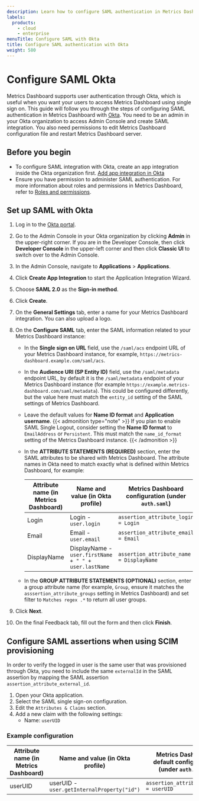 ```yaml
---
description: Learn how to configure SAML authentication in Metrics Dashboard's UI.
labels:
  products:
    - cloud
    - enterprise
menuTitle: Configure SAML with Okta
title: Configure SAML authentication with Okta
weight: 580
---
```


# Configure SAML Okta

Metrics Dashboard supports user authentication through Okta, which is useful when you want your users to access Metrics Dashboard using single sign on. This guide will follow you through the steps of configuring SAML authentication in Metrics Dashboard with [Okta](https://okta.com/). You need to be an admin in your Okta organization to access Admin Console and create SAML integration. You also need permissions to edit Metrics Dashboard configuration file and restart Metrics Dashboard server.

## Before you begin

- To configure SAML integration with Okta, create an app integration inside the Okta organization first. [Add app integration in Okta](https://help.okta.com/en/prod/Content/Topics/Apps/apps-overview-add-apps.htm)
- Ensure you have permission to administer SAML authentication. For more information about roles and permissions in Metrics Dashboard, refer to [Roles and permissions](/docs/metrics-dashboard/<METRICS_DASHBOARD_VERSION>/administration/roles-and-permissions/).

## Set up SAML with Okta

1. Log in to the [Okta portal](https://login.okta.com/).
1. Go to the Admin Console in your Okta organization by clicking **Admin** in the upper-right corner. If you are in the Developer Console, then click **Developer Console** in the upper-left corner and then click **Classic UI** to switch over to the Admin Console.
1. In the Admin Console, navigate to **Applications** > **Applications**.
1. Click **Create App Integration** to start the Application Integration Wizard.
1. Choose **SAML 2.0** as the **Sign-in method**.
1. Click **Create**.
1. On the **General Settings** tab, enter a name for your Metrics Dashboard integration. You can also upload a logo.
1. On the **Configure SAML** tab, enter the SAML information related to your Metrics Dashboard instance:
   - In the **Single sign on URL** field, use the `/saml/acs` endpoint URL of your Metrics Dashboard instance, for example, `https://metrics-dashboard.example.com/saml/acs`.
   - In the **Audience URI (SP Entity ID)** field, use the `/saml/metadata` endpoint URL, by default it is the `/saml/metadata` endpoint of your Metrics Dashboard instance (for example `https://example.metrics-dashboard.com/saml/metadata`). This could be configured differently, but the value here must match the `entity_id` setting of the SAML settings of Metrics Dashboard.
   - Leave the default values for **Name ID format** and **Application username**.
     {{< admonition type="note" >}}
     If you plan to enable SAML Single Logout, consider setting the **Name ID format** to `EmailAddress` or `Persistent`. This must match the `name_id_format` setting of the Metrics Dashboard instance.
     {{< /admonition >}}
   - In the **ATTRIBUTE STATEMENTS (REQUIRED)** section, enter the SAML attributes to be shared with Metrics Dashboard. The attribute names in Okta need to match exactly what is defined within Metrics Dashboard, for example:

     | Attribute name (in Metrics Dashboard) | Name and value (in Okta profile)                     | Metrics Dashboard configuration (under `auth.saml`) |
     | --------------------------- | ---------------------------------------------------- | ----------------------------------------- |
     | Login                       | Login - `user.login`                                 | `assertion_attribute_login = Login`       |
     | Email                       | Email - `user.email`                                 | `assertion_attribute_email = Email`       |
     | DisplayName                 | DisplayName - `user.firstName + " " + user.lastName` | `assertion_attribute_name = DisplayName`  |

   - In the **GROUP ATTRIBUTE STATEMENTS (OPTIONAL)** section, enter a group attribute name (for example, `Group`, ensure it matches the `asssertion_attribute_groups` setting in Metrics Dashboard) and set filter to `Matches regex .*` to return all user groups.

1. Click **Next**.
1. On the final Feedback tab, fill out the form and then click **Finish**.

## Configure SAML assertions when using SCIM provisioning

In order to verify the logged in user is the same user that was provisioned through Okta, you need to include the same `externalId` in the SAML assertion by mapping the SAML assertion `assertion_attribute_external_id`.

1. Open your Okta application.
1. Select the SAML single sign-on configuration.
1. Edit the `Attributes & Claims` section.
1. Add a new claim with the following settings:
   - Name: `userUID`

### Example configuration

| Attribute name (in Metrics Dashboard) | Name and value (in Okta profile)           | Metrics Dashboard default configuration (under `auth.saml`) |
| --------------------------- | ------------------------------------------ | ------------------------------------------------- |
| userUID                     | userUID - `user.getInternalProperty("id")` | `assertion_attribute_login = userUID`             |
